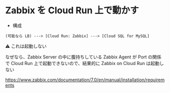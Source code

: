 # Zabbix を Cloud Run 上で動かす

- 構成

```
(可能なら LB) ---> [Cloud Run: Zabbix] ---> [Cloud SQL for MySQL]
```

:warning: これは起動しない

なぜなら、Zabbix Server の中に腹持ちしている Zabbix Agent が Port の関係で Cloud Run 上で起動できないので、結果的に Zabbix on Cloud Run は起動しない

https://www.zabbix.com/documentation/7.0/en/manual/installation/requirements
